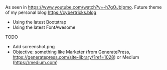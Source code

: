 As seen in https://www.youtube.com/watch?v=-h7gOJbIpmo.
Future theme of my personal blog https://cybertricks.blog

- Using the latest Bootstrap
- Using the latest FontAwesome

TODO
- Add screenshot.png
- Objective: something like Marketer (from GeneratePress, https://generatepress.com/site-library/?ref=1028) or Medium (https://medium.com)
